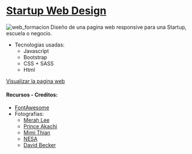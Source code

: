# [Startup Web Design](https://andrea-code.github.io/Web-Formacion/)

![web_formacion](https://user-images.githubusercontent.com/37070594/47854047-ff462500-dde0-11e8-9060-39f430c1cc10.gif)
Diseño de una pagina web responsive para una Startup, escuela o negocio.
- Tecnologias usadas: 
  - Javascript
  - Bootstrap
  - CSS + SASS
  - Html

[Visualizar la pagina web](https://andrea-code.github.io/Web-Formacion/)

#### Recursos - Creditos:
- [FontAwesome](https://fontawesome.com/cheatsheet?from=io)
- Fotografias:
  - [Merah Lee](https://unsplash.com/@merahlee)
  - [Prince Akachi](https://unsplash.com/@princearkman)
  - [Mimi Thian](https://unsplash.com/@mimithian)
  - [NESA](https://unsplash.com/@nesabymakers)
  - [David Becker](https://unsplash.com/@beckerworks)

